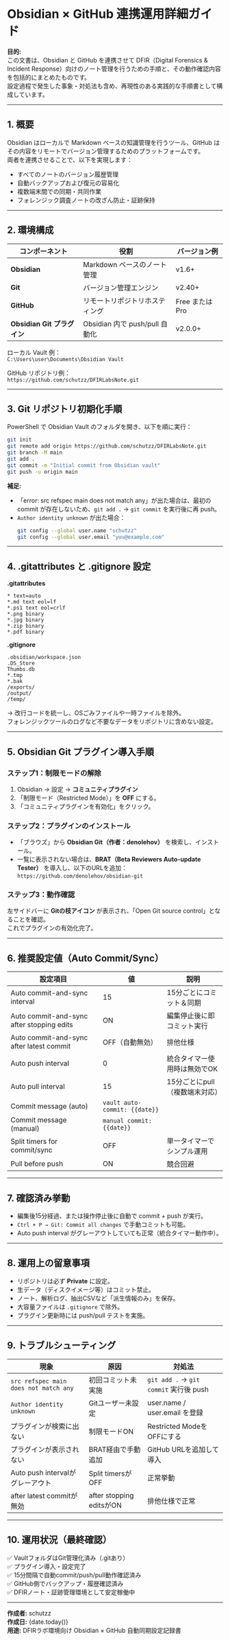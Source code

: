 # Obsidian × GitHub 連携運用詳細ガイド

**目的:**  
この文書は、Obsidian と GitHub を連携させて DFIR（Digital Forensics & Incident Response）向けのノート管理を行うための手順と、その動作確認内容を包括的にまとめたものです。  
設定過程で発生した事象・対処法も含め、再現性のある実践的な手順書として構成しています。

---

## 1. 概要

Obsidian はローカルで Markdown ベースの知識管理を行うツール、GitHub はその内容をリモートでバージョン管理するためのプラットフォームです。  
両者を連携させることで、以下を実現します：

- すべてのノートのバージョン履歴管理  
- 自動バックアップおよび復元の容易化  
- 複数端末間での同期・共同作業  
- フォレンジック調査ノートの改ざん防止・証跡保持  

---

## 2. 環境構成

| コンポーネント | 役割 | バージョン例 |
|----------------|------|--------------|
| **Obsidian** | Markdown ベースのノート管理 | v1.6+ |
| **Git** | バージョン管理エンジン | v2.40+ |
| **GitHub** | リモートリポジトリホスティング | Free または Pro |
| **Obsidian Git プラグイン** | Obsidian 内で push/pull 自動化 | v2.0.0+ |

ローカル Vault 例：  
`C:\Users\user\Documents\Obsidian Vault`

GitHub リポジトリ例：  
`https://github.com/schutzz/DFIRLabsNote.git`

---

## 3. Git リポジトリ初期化手順

PowerShell で Obsidian Vault のフォルダを開き、以下を順に実行：

```bash
git init
git remote add origin https://github.com/schutzz/DFIRLabsNote.git
git branch -M main
git add .
git commit -m "Initial commit from Obsidian vault"
git push -u origin main
```

**補足:**  
- 「error: src refspec main does not match any」が出た場合は、最初の commit が存在しないため、`git add .` → `git commit` を実行後に再 push。  
- `Author identity unknown` が出た場合：  
  ```bash
  git config --global user.name "schutzz"
  git config --global user.email "you@example.com"
  ```

---

## 4. .gitattributes と .gitignore 設定

**.gitattributes**
```gitattributes
* text=auto
*.md text eol=lf
*.ps1 text eol=crlf
*.png binary
*.jpg binary
*.zip binary
*.pdf binary
```

**.gitignore**
```gitignore
.obsidian/workspace.json
.DS_Store
Thumbs.db
*.tmp
*.bak
/exports/
/output/
/temp/
```

→ 改行コードを統一し、OSごみファイルや一時ファイルを除外。  
フォレンジックツールのログなど不要なデータをリポジトリに含めない設定。

---

## 5. Obsidian Git プラグイン導入手順

### ステップ1：制限モードの解除
1. Obsidian → 設定 → **コミュニティプラグイン**  
2. 「制限モード（Restricted Mode）」を **OFF** にする。  
3. 「コミュニティプラグインを有効化」をクリック。

### ステップ2：プラグインのインストール
- 「ブラウズ」から **Obsidian Git（作者：denolehov）** を検索し、インストール。  
- 一覧に表示されない場合は、**BRAT（Beta Reviewers Auto-update Tester）** を導入し、以下のURLを追加：  
  `https://github.com/denolehov/obsidian-git`

### ステップ3：動作確認
左サイドバーに **Gitの枝アイコン** が表示され、「Open Git source control」となることを確認。  
これでプラグインの有効化完了。

---

## 6. 推奨設定値（Auto Commit/Sync）

| 設定項目 | 値 | 説明 |
|-----------|----|------|
| Auto commit-and-sync interval | 15 | 15分ごとにコミット＆同期 |
| Auto commit-and-sync after stopping edits | ON | 編集停止後に即コミット実行 |
| Auto commit-and-sync after latest commit | OFF（自動無効） | 排他仕様 |
| Auto push interval | 0 | 統合タイマー使用時は無効でOK |
| Auto pull interval | 15 | 15分ごとにpull（複数端末対応） |
| Commit message (auto) | `vault auto-commit: {{date}}` |
| Commit message (manual) | `manual commit: {{date}}` |
| Split timers for commit/sync | OFF | 単一タイマーでシンプル運用 |
| Pull before push | ON | 競合回避 |

---

## 7. 確認済み挙動

- 編集後15分経過、または操作停止後に自動で commit + push が実行。  
- `Ctrl + P → Git: Commit all changes` で手動コミットも可能。  
- Auto push interval がグレーアウトしていても正常（統合タイマー動作中）。  

---

## 8. 運用上の留意事項

- リポジトリは必ず **Private** に設定。  
- 生データ（ディスクイメージ等）はコミット禁止。  
- ノート、解析ログ、抽出CSVなど「派生情報のみ」を保存。  
- 大容量ファイルは `.gitignore` で除外。  
- プラグイン更新時には push/pull テストを実施。  

---

## 9. トラブルシューティング

| 現象 | 原因 | 対処法 |
|------|------|--------|
| `src refspec main does not match any` | 初回コミット未実施 | `git add .` → `git commit` 実行後 push |
| `Author identity unknown` | Gitユーザー未設定 | user.name / user.email を登録 |
| プラグインが検索に出ない | 制限モードON | Restricted ModeをOFFにする |
| プラグインが表示されない | BRAT経由で手動追加 | GitHub URLを追加して導入 |
| Auto push intervalがグレーアウト | Split timersがOFF | 正常挙動 |
| after latest commitが無効 | after stopping editsがON | 排他仕様で正常 |

---

## 10. 運用状況（最終確認）

✅ VaultフォルダはGit管理化済み（.gitあり）  
✅ プラグイン導入・設定完了  
✅ 15分間隔で自動commit/push/pull動作確認済み  
✅ GitHub側でバックアップ・履歴確認済み  
✅ DFIRノート・証跡管理環境として安定稼働中  

---

**作成者:** schutzz  
**作成日:** {date.today()}  
**用途:** DFIRラボ環境向け Obsidian × GitHub 自動同期設定記録書  
